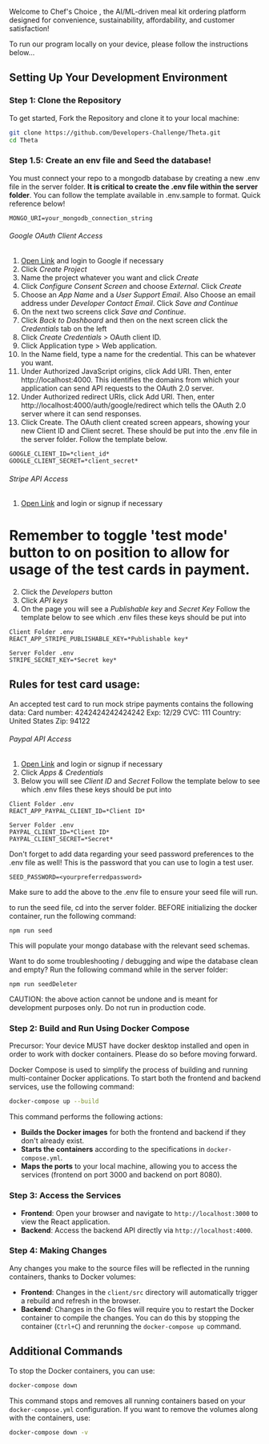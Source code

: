 Welcome to Chef's Choice , the AI/ML-driven meal kit ordering platform designed for convenience, sustainability, affordability, and customer satisfaction!

To run our program locally on your device, please follow the instructions below...

## Setting Up Your Development Environment

### Step 1: Clone the Repository

To get started, Fork the Repository and clone it to your local machine:

```bash
git clone https://github.com/Developers-Challenge/Theta.git
cd Theta
```

### Step 1.5: Create an env file and Seed the database!

You must connect your repo to a mongodb database by creating a new .env file in the server folder. <strong>It is critical to create the .env file within the server folder</strong>. You can follow the template available in .env.sample to format. Quick reference below!

```
MONGO_URI=your_mongodb_connection_string
```

###### Google OAuth Client Access

1. [Open Link](https://console.cloud.google.com/apis/credentials) and login to Google if necessary
2. Click *Create Project*
3. Name the project whatever you want and click *Create*
4. Click *Configure Consent Screen* and choose *External*. Click *Create*
5. Choose an *App Name* and a *User Support Email*. Also Choose an email address under *Developer Contact Email*. Click *Save and Continue*
6. On the next two screens click *Save and Continue*.
7. Click *Back to Dashboard* and then on the next screen click the *Credentials* tab on the left
2. Click *Create Credentials* > OAuth client ID.
3. Click Application type > Web application.
4. In the Name field, type a name for the credential. This can be whatever you want.
5. Under Authorized JavaScript origins, click Add URI. Then, enter http://localhost:4000. This identifies the domains from which your application can send API requests to the OAuth 2.0 server.
6. Under Authorized redirect URIs, click Add URI. Then, enter http://localhost:4000/auth/google/redirect which tells the OAuth 2.0 server where it can send responses.
7. Click Create. The OAuth client created screen appears, showing your new Client ID and Client secret.
These should be put into the .env file in the server folder. Follow the template below.

```
GOOGLE_CLIENT_ID=*client_id*
GOOGLE_CLIENT_SECRET=*client_secret*
```

###### Stripe API Access

1. [Open Link](https://dashboard.stripe.com/login) and login or signup if necessary
# Remember to toggle 'test mode' button to on position to allow for usage of the test cards in payment.
2. Click the *Developers* button
3. Click *API keys*
4. On the page you will see a *Publishable key* and *Secret Key*
Follow the template below to see which .env files these keys should be put into

```
Client Folder .env
REACT_APP_STRIPE_PUBLISHABLE_KEY=*Publishable key*
```

```
Server Folder .env
STRIPE_SECRET_KEY=*Secret key*
```

## Rules for test card usage:
An accepted test card to run mock stripe payments contains the following data:
Card number: 4242424242424242
Exp: 12/29
CVC: 111
Country: United States
Zip: 94122

###### Paypal API Access

1. [Open Link](https://developer.paypal.com/dashboard/) and login or signup if necessary
2. Click *Apps & Credentials*
3. Below you will see *Client ID* and *Secret*
Follow the template below to see which .env files these keys should be put into

```
Client Folder .env
REACT_APP_PAYPAL_CLIENT_ID=*Client ID*
```

```
Server Folder .env
PAYPAL_CLIENT_ID=*Client ID*
PAYPAL_CLIENT_SECRET=*Secret*
```

Don't forget to add data regarding your seed password preferences to the .env file as well! This is the password that you can use to login a test user.

```
SEED_PASSWORD=<yourpreferredpassword>
```

Make sure to add the above to the .env file to ensure your seed file will run.

to run the seed file, cd into the server folder. BEFORE initializing the docker container, run the following command:

```
npm run seed
```

 This will populate your mongo database with the relevant seed schemas.

 Want to do some troubleshooting / debugging and wipe the database clean and empty? Run the following command while in the server folder:

 ```
 npm run seedDeleter
 ```

 CAUTION: the above action cannot be undone and is meant for development purposes only. Do not run in production code.


### Step 2: Build and Run Using Docker Compose

Precursor: Your device MUST have docker desktop installed and open in order to work with docker containers. Please do so before moving forward.

Docker Compose is used to simplify the process of building and running multi-container Docker applications. To start both the frontend and backend services, use the following command:

```bash
docker-compose up --build
```

This command performs the following actions:

- **Builds the Docker images** for both the frontend and backend if they don't already exist.
- **Starts the containers** according to the specifications in `docker-compose.yml`.
- **Maps the ports** to your local machine, allowing you to access the services (frontend on port 3000 and backend on port 8080).

### Step 3: Access the Services

- **Frontend**: Open your browser and navigate to `http://localhost:3000` to view the React application.
- **Backend**: Access the backend API directly via `http://localhost:4000`.

### Step 4: Making Changes

Any changes you make to the source files will be reflected in the running containers, thanks to Docker volumes:

- **Frontend**: Changes in the `client/src` directory will automatically trigger a rebuild and refresh in the browser.
- **Backend**: Changes in the Go files will require you to restart the Docker container to compile the changes. You can do this by stopping the container (`Ctrl+C`) and rerunning the `docker-compose up` command.

## Additional Commands

To stop the Docker containers, you can use:

```bash
docker-compose down
```

This command stops and removes all running containers based on your `docker-compose.yml` configuration. If you want to remove the volumes along with the containers, use:

```bash
docker-compose down -v
```
